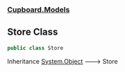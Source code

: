 ### [Cupboard.Models](Cupboard_Models.md 'Cupboard.Models')
## Store Class
```csharp
public class Store
```

Inheritance [System.Object](https://docs.microsoft.com/en-us/dotnet/api/System.Object 'System.Object') &#129106; Store  
